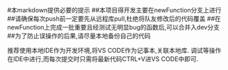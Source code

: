#本markdown提供必要的提示
##本项目得开发主要在newFunction分支上进行
##请确保每次push前一定要先从远程库pull,杜绝将队友修改后的代码覆盖
##在newFunction上完成一批重要且经测试无明显bug的函数后,可以合并入dev分支
##为了防止误操作的后果,请尽量本地备份自己的代码

推荐使用本地IDE作为开发环境,将VS CODE作为记事本,关联本地库.
调试等操作在IDE中进行,而每次提交时只需将最新代码CTRL+V进VS CODE中即可.